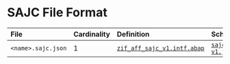 # SAJC File Format

File | Cardinality | Definition | Schema | Example
:--- | :--- | :--- | :--- | :---
`<name>.sajc.json` | 1 | [`zif_aff_sajc_v1.intf.abap`](./type/zif_aff_sajc_v1.intf.abap) | [`sajc-v1.json`](./sajc-v1.json) | [`z_aff_example_sajc.sajc.json`](./examples/z_aff_example_sajc.sajc.json)
